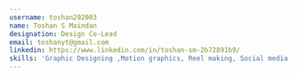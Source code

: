 ```yaml
---
username: toshan292003
name: Toshan S Maindan
designation: Design Co-Lead
email: toshanyt@gmail.com
linkedin: https://www.linkedin.com/in/toshan-sm-2b72891b9/
skills: 'Graphic Designing ,Motion graphics, Reel making, Social media management'
---
```

